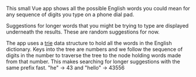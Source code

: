 This small Vue app shows all the possible English words you could mean for any sequence of digits you type on a phone dial pad.

Suggestions for longer words that you might be trying to type are displayed underneath the results. These are random suggestions for now.

The app uses a [trie](https://en.wikipedia.org/wiki/Trie) data structure to hold all the words in the English dictionary. Keys into the tree are numbers and we follow the sequence of digits in the number to traverse the tree to the node holding words made from that number. This makes searching for longer suggestions with the same prefix fast. "he" -> 43 and "hello" -> 43556
